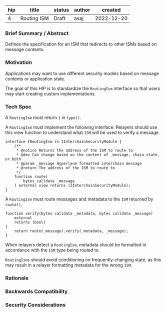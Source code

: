 | hip | title       | status | author | created    |
| --- | ----------- | ------ | ------ | ---------- |
| 4   | Routing ISM | Draft  | asaj   | 2022-12-20 |

### **Brief Summary / Abstract**

Defines the specification for an ISM that redirects to other ISMs based on message contents.

### **Motivation**

Applications may want to use different security models based on message contents or application state.

The goal of this HIP is to standardize the `RoutingIsm` interface so that users may start creating custom implementations.

### **Tech Spec**

A `RoutingIsm` must return `1` in `type()`.

A `RoutingIsm` must implement the following interface. Relayers should use this view function to understand what `ISM` will be used to verify a message.

```
interface IRoutingIsm is IInterchainSecurityModule {
    /**
     * @notice Returns the address of the ISM to route to
     * @dev Can change based on the content of _message, chain state, or both
     * @param _message Hyperlane formatted interchain message
     * @return The address of the ISM to route to
     */
    function route(
        bytes calldata _message
    ) external view returns (IInterchainSecurityModule);
}
```

A `RoutingIsm` must route messages and metadata to the `ISM` returned by `route()`.

```
function verify(bytes calldata _metadata, bytes calldata _message)
    external
    returns (bool)
{
    return route(_message).verify(_metadata, _message);
}
```

When relayers detect a `RoutingIsm`, metadata should be formatted in accordance with the `ISM` type being routed to.

`RoutingIsms` should avoid conditioning on frequently-changing state, as this may result in a relayer formatting metadata for the wrong `ISM`.

### **Rationale**

### **Backwards Compatibility**

### **Security Considerations**
